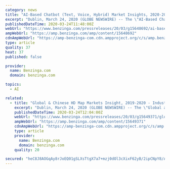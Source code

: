 ```yaml
---
category: news
title: "AI-Based Chatbot (Text, Voice, Hybrid) Market Insights, 2020-2025"
excerpt: "Dublin, March 24, 2020 (GLOBE NEWSWIRE) -- The \"AI-Based Chatbot Market by Type (Text, Voice, and Hybrid), Use Case, Deployment Type, Value Chain Component, Market..."
publishedDateTime: 2020-03-24T11:48:00Z
webUrl: "https://www.benzinga.com/pressreleases/20/03/g15648692/ai-based-chatbot-text-voice-hybrid-market-insights-2020-2025"
ampWebUrl: "https://amp.benzinga.com/amp/content/15648692"
cdnAmpWebUrl: "https://amp-benzinga-com.cdn.ampproject.org/c/s/amp.benzinga.com/amp/content/15648692"
type: article
quality: 37
heat: 37
published: false

provider:
  name: Benzinga.com
  domain: benzinga.com

topics:
  - AI

related:
  - title: "Global & Chinese HD Map Markets Insight, 2019-2020 - Industry Leaders are Amap, Baidu Map, NavInfo and eMapgo"
    excerpt: "Dublin, March 24, 2020 (GLOBE NEWSWIRE) -- The \"Global and China HD Map Industry Report, 2019-2020\" report has been added to ResearchAndMarkets.com's..."
    publishedDateTime: 2020-03-24T12:04:00Z
    webUrl: "https://www.benzinga.com/pressreleases/20/03/g15649371/global-chinese-hd-map-markets-insight-2019-2020-industry-leaders-are-amap-baidu-map-navinfo-and-em"
    ampWebUrl: "https://amp.benzinga.com/amp/content/15649371"
    cdnAmpWebUrl: "https://amp-benzinga-com.cdn.ampproject.org/c/s/amp.benzinga.com/amp/content/15649371"
    type: article
    provider:
      name: Benzinga.com
      domain: benzinga.com
    quality: 20

secured: "heC8J8AOGqAy8rJoEQ01gSLXsTtgX7a7+mzj0dOl3cXixF62yB/2ipCNpY8/APOzY1Z9azM/y6ShxCnNWLzurk/ipsgcBjoxRdujPK9vTciJdLaROZKY6NO3UfL1+YnZZNfiiC+In3GzxINnGGUPZ/DzlwJc56q4+zjIgZVN/2x/53WyaHCfeKdzjUFCdVPM4NL9kkWK0xvwhHwU3FdtDPVsDnsqY8EMT+O5h5voqlmsxlgcWtyo7fEWoqUQG3a8Jg/eexpwk3G3902caEBMIvwAV0NqlhfiNnlgpJlYwpRxQYdz4e8QwhNXyKhaxh+L;Sn8NAkvA1InhPr4YeohLtQ=="
---
```



